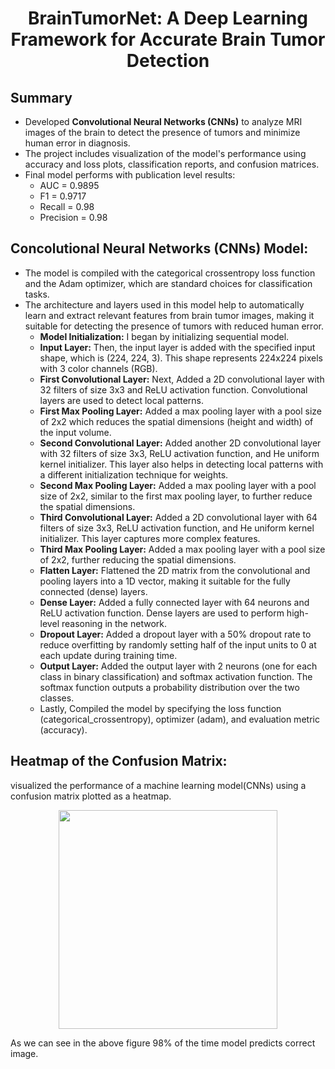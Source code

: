 <h1 align="center">BrainTumorNet: A Deep Learning Framework for Accurate Brain Tumor Detection </h1>

## Summary 
- Developed **Convolutional Neural Networks (CNNs)** to analyze MRI images of the brain to detect the presence of tumors and minimize human error in diagnosis. 
- The project includes visualization of the model's performance using accuracy and loss plots, classification reports, and confusion matrices. 
- Final model performs with publication level results:
  - AUC = 0.9895
  - F1 = 0.9717
  - Recall = 0.98
  - Precision = 0.98
 
## Concolutional Neural Networks (CNNs) Model:
- The model is compiled with the categorical crossentropy loss function and the Adam optimizer, which are standard choices for classification tasks. 
- The architecture and layers used in this model help to automatically learn and extract relevant features from brain tumor images, making it suitable for detecting the presence of tumors with reduced human error.
  - **Model Initialization:** I began by initializing sequential model.
  - **Input Layer:** Then, the input layer is added with the specified input shape, which is (224, 224, 3). This shape represents 224x224 pixels with 3 color channels (RGB).
  - **First Convolutional Layer:** Next, Added a 2D convolutional layer with 32 filters of size 3x3 and ReLU activation function. Convolutional layers are used to detect local patterns.
  - **First Max Pooling Layer:** Added a max pooling layer with a pool size of 2x2 which reduces the spatial dimensions (height and width) of the input volume.
  - **Second Convolutional Layer:** Added another 2D convolutional layer with 32 filters of size 3x3, ReLU activation function, and He uniform kernel initializer. This layer also helps in detecting local patterns with a different initialization technique for weights.
  - **Second Max Pooling Layer:** Added a max pooling layer with a pool size of 2x2, similar to the first max pooling layer, to further reduce the spatial dimensions.
  - **Third Convolutional Layer:** Added a 2D convolutional layer with 64 filters of size 3x3, ReLU activation function, and He uniform kernel initializer. This layer captures more complex features.
  - **Third Max Pooling Layer:** Added a max pooling layer with a pool size of 2x2, further reducing the spatial dimensions.
  - **Flatten Layer:** Flattened the 2D matrix from the convolutional and pooling layers into a 1D vector, making it suitable for the fully connected (dense) layers.
  - **Dense Layer:** Added a fully connected layer with 64 neurons and ReLU activation function. Dense layers are used to perform high-level reasoning in the network.
  - **Dropout Layer:** Added a dropout layer with a 50% dropout rate to reduce overfitting by randomly setting half of the input units to 0 at each update during training time.
  - **Output Layer:** Added the output layer with 2 neurons (one for each class in binary classification) and softmax activation function. The softmax function outputs a probability distribution over the two classes.
  - Lastly, Compiled the model by specifying the loss function (categorical_crossentropy), optimizer (adam), and evaluation metric (accuracy).  

## Heatmap of the Confusion Matrix: 
visualized the performance of a machine learning model(CNNs) using a confusion matrix plotted as a heatmap. 
<p align="center"><img src="https://github.com/user-attachments/assets/aa633b1a-d034-4086-8c47-6435350c832e" width="350px" height="auto"></p>
As we can see in the above figure 98% of the time model predicts correct image. 


